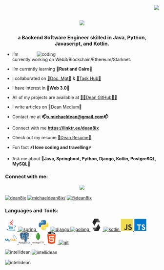 <img align="right" src="https://visitor-badge.laobi.icu/badge?page_id=intelliDean.intelliDean" />

<h1 align="center" >
    <img src="https://readme-typing-svg.herokuapp.com/?font=Righteous&size=35&center=true&vCenter=true&width=500&height=70&duration=4000&lines=Hi+there+👋;+I'm+Michael+Dean!;" />
</h1>

<h3 align="center">a Backend Software Engineer skilled in Java, Python, Javascript, and Kotlin.</h3>
<img align="right" alt="coding" width="400" src="https://cdn.dribbble.com/users/1292677/screenshots/6139167/avento.gif">

- I’m currently working on Web3/Blockchain/Ethereum/Starknet.

- I’m currently learning **🌱Rust and Cairo🌱**

- I collaborated on [👯Doc. Mgt👯](https://github.com/ehis0075/Doc-mgt-system) & [🔭Task Hub🔭](https://github.com/02Herotech/Service-Market-Place)

- I have interest in **🤝Web 3.0🤝**

- All of my projects are available at [👨‍💻Dean GitHub👨‍💻](https://github.com/intelliDean)

- I write articles on [📝Dean Medium📝](https://intellidean.medium.com/)

- Contact me at **📫o.michaeldean@gmail.com📫**
  
- Connect with me **https://linktr.ee/dean8ix**

- Check out my resume [📄Dean Resume📄](https://flowcv.com/resume/gnsu9bqkm4)

- Fun fact **⚡I love coding and travelling⚡**
- Ask me about **💬Java, Springboot, Python, Django, Kotlin, PostgreSQL, MySQL💬**




<h3 align="left">Connect with me:</h3>
<div align="center">
    <a href="mailto:o.michaeldean@gmail.com">
        <img src="https://img.shields.io/badge/Gmail=333333?style=for-the-badge&logo=gmail&logoColor=red" />
    </a>
    
</div>



<p align="left">
<a href="https://twitter.com/dean8ix" target="blank"><img align="center" src="https://raw.githubusercontent.com/rahuldkjain/github-profile-readme-generator/master/src/images/icons/Social/twitter.svg" alt="dean8ix" height="30" width="40" /></a>
<a href="https://linkedin.com/in/michaeldean8ix/" target="blank"><img align="center" src="https://raw.githubusercontent.com/rahuldkjain/github-profile-readme-generator/master/src/images/icons/Social/linked-in-alt.svg" alt="michaeldean8ix/" height="30" width="40" /></a>
<a href="https://medium.com/@dean8ix" target="blank"><img align="center" src="https://raw.githubusercontent.com/rahuldkjain/github-profile-readme-generator/master/src/images/icons/Social/medium.svg" alt="@dean8ix" height="30" width="40" /></a>
</p>






<h3 align="left">Languages and Tools:</h3>
<p align="left">
  <a href="https://www.java.com" target="_blank" rel="noreferrer"> <img src="https://raw.githubusercontent.com/devicons/devicon/master/icons/java/java-original.svg" alt="java" width="40" height="40"/> </a> 
  <a href="https://spring.io/" target="_blank" rel="noreferrer"> <img src="https://www.vectorlogo.zone/logos/springio/springio-icon.svg" alt="spring" width="40" height="40"/> </a> 
  <a href="https://www.python.org" target="_blank" rel="noreferrer"> <img src="https://raw.githubusercontent.com/devicons/devicon/master/icons/python/python-original.svg" alt="python" width="40" height="40"/> </a> 
  <a href="https://www.djangoproject.com/" target="_blank" rel="noreferrer"> <img src="https://cdn.worldvectorlogo.com/logos/django.svg" alt="django" width="40" height="40"/> </a>
  <a href="https://go.dev/" target="_blank" rel="noreferrer"> <img src="https://www.vectorlogo.zone/logos/golang/golang-icon.svg" alt="golang" width="40" height="40"/> </a> 
  <a href="https://soliditylang.org/" target="_blank" rel="noreferrer"> <img src="https://raw.githubusercontent.com/devicons/devicon/master/icons/solidity/solidity-original.svg" alt="solidity" width="40" height="40"/> </a> 
  <a href="https://kotlinlang.org" target="_blank" rel="noreferrer"> <img src="https://www.vectorlogo.zone/logos/kotlinlang/kotlinlang-icon.svg" alt="kotlin" width="40" height="40"/> </a>
  <a href="https://developer.mozilla.org/en-US/docs/Web/JavaScript" target="_blank" rel="noreferrer"> <img src="https://raw.githubusercontent.com/devicons/devicon/master/icons/javascript/javascript-original.svg" alt="javascript" width="40" height="40"/> </a> 
  <a href="https://www.typescriptlang.org/" target="_blank" rel="noreferrer"> <img src="https://raw.githubusercontent.com/devicons/devicon/master/icons/typescript/typescript-original.svg" alt="typescript" width="40" height="40"/> </a> 
  <a href="https://www.mysql.com/" target="_blank" rel="noreferrer"> <img src="https://raw.githubusercontent.com/devicons/devicon/master/icons/mysql/mysql-original-wordmark.svg" alt="mysql" width="40" height="40"/> </a> 
  <a href="https://www.postgresql.org" target="_blank" rel="noreferrer"> <img src="https://raw.githubusercontent.com/devicons/devicon/master/icons/postgresql/postgresql-original-wordmark.svg" alt="postgresql" width="40" height="40"/> </a> 
  <a href="https://www.mongodb.com/" target="_blank" rel="noreferrer"> <img src="https://raw.githubusercontent.com/devicons/devicon/master/icons/mongodb/mongodb-original-wordmark.svg" alt="mongodb" width="40" height="40"/> </a> 
  <a href="https://www.w3.org/html/" target="_blank" rel="noreferrer"> <img src="https://raw.githubusercontent.com/devicons/devicon/master/icons/html5/html5-original-wordmark.svg" alt="html5" width="40" height="40"/> </a> 
  <a href="https://git-scm.com/" target="_blank" rel="noreferrer"> <img src="https://www.vectorlogo.zone/logos/git-scm/git-scm-icon.svg" alt="git" width="40" height="40"/> </a> 
</p>

<p>
  <img align="left" src="https://github-readme-stats.vercel.app/api/top-langs?username=intellidean&show_icons=true&locale=en&layout=compact&theme=algolia" alt="intellidean" />
</p>

<p>&nbsp;<img align="center" src="https://github-readme-stats.vercel.app/api?username=intellidean&show_icons=true&theme=algolia&locale=en" alt="intellidean" /></p>

<p>
  <img align="center" src="https://github-readme-streak-stats.herokuapp.com/?user=intellidean&theme=algolia&" alt="intellidean" />
</p>
